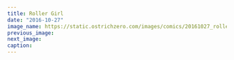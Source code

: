 ```yaml
---
title: Roller Girl
date: "2016-10-27"
image_name: https://static.ostrichzero.com/images/comics/20161027_rollergirl.png
previous_image:
next_image:
caption:
---
```

